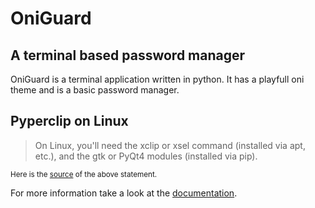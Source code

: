 # OniGuard

## A terminal based password manager

OniGuard is a terminal application written in python. It has a playfull oni theme and is a basic password manager.

## Pyperclip on Linux

> On Linux, you'll need the xclip or xsel command (installed via apt, etc.), and the gtk or PyQt4 modules (installed via pip).

<sup>

Here is the [source](https://note.nkmk.me/en/python-pyperclip-usage/) of the above statement.

</sup>

For more information take a look at the [documentation](https://pyperclip.readthedocs.io/en/latest/#not-implemented-error).
